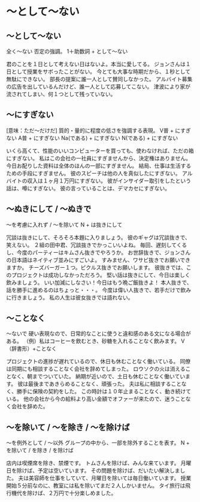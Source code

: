 # 〜として〜ない

## 〜として〜ない
全く〜ない 否定の強調。
1＋助数詞 + として〜ない


君のことを１日として考えない日はないよ。本当に愛してる。
ジョンさんは１日として授業をサボったことがない。
今とても大事な時期だから、１秒として無駄にできない。
部長の提案に誰一人として賛同しなかった。
アルバイト募集の広告を出しているんだけど、誰一人として応募してこない。
津波により家が流されてしまい、何１つとして残っていない。


## 〜にすぎない
[意味：ただ〜だけだ] 質的・量的に程度の低さを強調する表現。
V普 + にすぎない A普 + にすぎない Na(である) + にすぎない N(である) + にすぎない


いくら高くて、性能のいいコンピューターを買っても、使わなければ、ただの箱にすぎない。
私はこの会社の一社員にすぎませんから、決定権はありません。
今日お配りした資料は全体のほんの一部にすぎません。
結局、仕事は生活するための手段にすぎません。
彼のスピーチは他の人を真似したにすぎない。
アルバイトの収入は１ヶ月１万円にすぎない。
彼がインサイダー取引をしたという話は、噂にすぎない。
彼の言っていることは、デマカセにすぎない。


## 〜ぬきにして / 〜ぬきで
〜を考慮に入れず / 〜を除いて
N + は抜きにして


冗談は抜きにして、そろそろ本題に入りましょう。
彼のギャグは冗談抜きで、笑えない。
２組の田中君、冗談抜きでかっこいいよね。
毎回、遅刻してくるし、今度のパーティーはキムさん抜きでやろうか。
お世辞抜きで、ジョンさんの日本語はネイティブ並みにすごいよ。
すみません、ワサビ抜きでお願いできますか。
チーズバーガー１つ。ピクルス抜きでお願いします。
彼抜きでは、このプロジェクトは成功しなかっただろう。
堅い話は抜きにして、今日は楽しく飲みましょう。
いい加減にしなさい！今日はもう晩ご飯抜きよ！
本人抜きで、話を勝手に進めるのはちょっと・・・。
今度は偉い人抜きで、若手だけで飲みに行きましょう。
私の人生は彼女抜きでは語れない。


## 〜ことなく
〜ないで   硬い表現なので、日常的なことに使うと違和感のある文になる場合がある。 （例）私はコーヒーを飲むとき、砂糖を入れることなく飲みます。
V（辞書形）+ことなく


プロジェクトの進捗が遅れているので、休日も休むことなく働いている。
同僚は同期にも相談することなく会社を辞めてしまった。
ロウソクの火は消えることなく、朝までついていた。
納期が近いので、土日も休むことなく働いています。
彼は最後まであきらめることなく、頑張った。
夫は私に相談することなく、勝手に保険の契約をした。
この時計は１０年止まることなく、動き続けている。
他の会社から今の給料より高い金額でオファーが来たので、迷うことなく会社を辞めた。

## 〜を除いて / 〜を除き / 〜を除けば
〜を例外として / 〜以外   グループの中から、一部を除外することを表す。
N + を除いて / を除き / を除けば


店内は喫煙席を除き、禁煙です。
トムさんを除けば、みんな来ています。
月曜日を除けば、予定は空いています。
その問題を除けば、だいたい解決しました。
夫は美容師を仕事をしていて、月曜日を除いては毎日働いています。
授業開始５分前なのに、教室には私を除いてまだ２人しかいません。
タイ旅行は飛行機代を除けば、２万円で十分楽しめました。